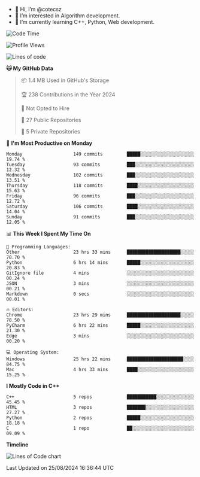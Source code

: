 - 👋 Hi, I’m @cotecsz
- 👀 I’m interested in Algorithm development.
- 🌱 I’m currently learning C++, Python, Web development.

<!---
cotecsz/cotecsz is a ✨ special ✨ repository because its `README.md` (this file) appears on your GitHub profile.
You can click the Preview link to take a look at your changes.
--->

<!--START_SECTION:waka-->
![Code Time](http://img.shields.io/badge/Code%20Time-1%2C604%20hrs%2054%20mins-blue)

![Profile Views](http://img.shields.io/badge/Profile%20Views-1-blue)

![Lines of code](https://img.shields.io/badge/From%20Hello%20World%20I%27ve%20Written-1.2%20million%20lines%20of%20code-blue)

**🐱 My GitHub Data** 

> 📦 1.4 MB Used in GitHub's Storage 
 > 
> 🏆 238 Contributions in the Year 2024
 > 
> 🚫 Not Opted to Hire
 > 
> 📜 27 Public Repositories 
 > 
> 🔑 5 Private Repositories 
 > 
📅 **I'm Most Productive on Monday** 

```text
Monday                   149 commits         █████░░░░░░░░░░░░░░░░░░░░   19.74 % 
Tuesday                  93 commits          ███░░░░░░░░░░░░░░░░░░░░░░   12.32 % 
Wednesday                102 commits         ███░░░░░░░░░░░░░░░░░░░░░░   13.51 % 
Thursday                 118 commits         ████░░░░░░░░░░░░░░░░░░░░░   15.63 % 
Friday                   96 commits          ███░░░░░░░░░░░░░░░░░░░░░░   12.72 % 
Saturday                 106 commits         ████░░░░░░░░░░░░░░░░░░░░░   14.04 % 
Sunday                   91 commits          ███░░░░░░░░░░░░░░░░░░░░░░   12.05 % 
```


📊 **This Week I Spent My Time On** 

```text
💬 Programming Languages: 
Other                    23 hrs 33 mins      ████████████████████░░░░░   78.70 % 
Python                   6 hrs 14 mins       █████░░░░░░░░░░░░░░░░░░░░   20.83 % 
GitIgnore file           4 mins              ░░░░░░░░░░░░░░░░░░░░░░░░░   00.24 % 
JSON                     3 mins              ░░░░░░░░░░░░░░░░░░░░░░░░░   00.21 % 
Markdown                 0 secs              ░░░░░░░░░░░░░░░░░░░░░░░░░   00.01 % 

🔥 Editors: 
Chrome                   23 hrs 29 mins      ████████████████████░░░░░   78.50 % 
PyCharm                  6 hrs 22 mins       █████░░░░░░░░░░░░░░░░░░░░   21.30 % 
Edge                     3 mins              ░░░░░░░░░░░░░░░░░░░░░░░░░   00.20 % 

💻 Operating System: 
Windows                  25 hrs 22 mins      █████████████████████░░░░   84.75 % 
Mac                      4 hrs 33 mins       ████░░░░░░░░░░░░░░░░░░░░░   15.25 % 
```

**I Mostly Code in C++** 

```text
C++                      5 repos             ███████████░░░░░░░░░░░░░░   45.45 % 
HTML                     3 repos             ███████░░░░░░░░░░░░░░░░░░   27.27 % 
Python                   2 repos             █████░░░░░░░░░░░░░░░░░░░░   18.18 % 
C                        1 repo              ██░░░░░░░░░░░░░░░░░░░░░░░   09.09 % 
```



**Timeline**

![Lines of Code chart](https://raw.githubusercontent.com/cotecsz/cotecsz/master/assets/bar_graph.png)


 Last Updated on 25/08/2024 16:36:44 UTC
<!--END_SECTION:waka-->

